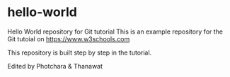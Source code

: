 # hello-world
Hello World repository for Git tutorial
This is an example repository for the Git tutoial on https://www.w3schools.com

This repository is built step by step in the tutorial.

Edited by Photchara & Thanawat

